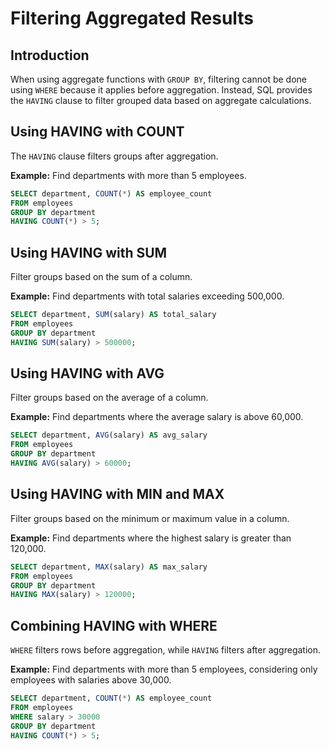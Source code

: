 # Filtering Aggregated Results

## Introduction
When using aggregate functions with `GROUP BY`, filtering cannot be done using `WHERE` because it applies before aggregation. Instead, SQL provides the `HAVING` clause to filter grouped data based on aggregate calculations.

## Using HAVING with COUNT
The `HAVING` clause filters groups after aggregation.

**Example:** Find departments with more than 5 employees.
```sql
SELECT department, COUNT(*) AS employee_count
FROM employees
GROUP BY department
HAVING COUNT(*) > 5;
```

## Using HAVING with SUM
Filter groups based on the sum of a column.

**Example:** Find departments with total salaries exceeding 500,000.
```sql
SELECT department, SUM(salary) AS total_salary
FROM employees
GROUP BY department
HAVING SUM(salary) > 500000;
```

## Using HAVING with AVG
Filter groups based on the average of a column.

**Example:** Find departments where the average salary is above 60,000.
```sql
SELECT department, AVG(salary) AS avg_salary
FROM employees
GROUP BY department
HAVING AVG(salary) > 60000;
```

## Using HAVING with MIN and MAX
Filter groups based on the minimum or maximum value in a column.

**Example:** Find departments where the highest salary is greater than 120,000.
```sql
SELECT department, MAX(salary) AS max_salary
FROM employees
GROUP BY department
HAVING MAX(salary) > 120000;
```

## Combining HAVING with WHERE
`WHERE` filters rows before aggregation, while `HAVING` filters after aggregation.

**Example:** Find departments with more than 5 employees, considering only employees with salaries above 30,000.
```sql
SELECT department, COUNT(*) AS employee_count
FROM employees
WHERE salary > 30000
GROUP BY department
HAVING COUNT(*) > 5;
```

